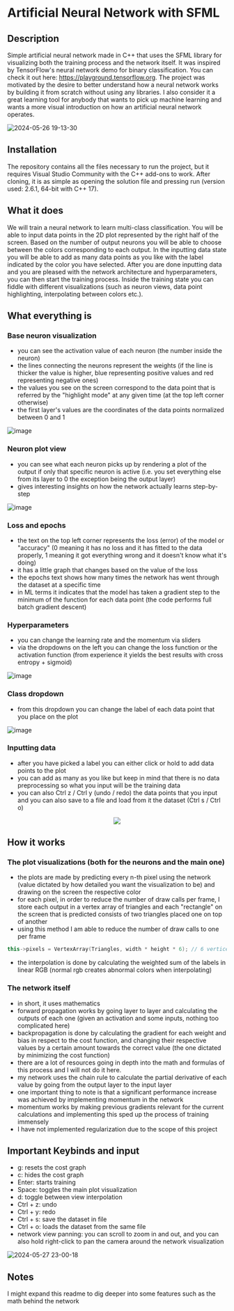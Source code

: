 # Artificial Neural Network with SFML

## Description
Simple artificial neural network made in C++ that uses the SFML library for visualizing both the training process and the network itself. It was inspired by TensorFlow's neural network demo for binary classification. You can check it out here: https://playground.tensorflow.org. The project was motivated by the desire to better understand how a neural network works by building it from scratch without using any libraries. I also consider it a great learning tool for anybody that wants to pick up machine learning and wants a more visual introduction on how an artificial neural network operates.

![2024-05-26 19-13-30](https://github.com/Geutzzu/Neural-Network-SFML/assets/80857756/e0afcc43-4b44-4a9d-be71-6483402a8c86)

## Installation
The repository contains all the files necessary to run the project, but it requires Visual Studio Community with the C++ add-ons to work. After cloning, it is as simple as opening the solution file and pressing run (version used: 2.6.1, 64-bit with C++ 17).

## What it does
We will train a neural network to learn multi-class classification. You will be able to input data points in the 2D plot represented by the right half of the screen. Based on the number of output neurons you will be able to choose between the colors corresponding to each output. In the inputting data state you will be able to add as many data points as you like with the label indicated by the color you have selected. After you are done inputting data and you are pleased with the network architecture and hyperparameters, you can then start the training process. Inside the training state you can fiddle with different visualizations (such as neuron views, data point highlighting, interpolating between colors etc.).

## What everything is
### Base neuron visualization
- you can see the activation value of each neuron (the number inside the neuron)
- the lines connecting the neurons represent the weights (if the line is thicker the value is higher, blue representing positive values and red representing negative ones)
- the values you see on the screen correspond to the data point that is referred by the "highlight mode" at any given time (at the top left corner otherwise)
- the first layer's values are the coordinates of the data points normalized between 0 and 1

![image](https://github.com/Geutzzu/Neural-Network-SFML/assets/80857756/976076f6-1363-41c0-958b-5dd3279e0c8e)

### Neuron plot view
- you can see what each neuron picks up by rendering a plot of the output if only that specific neuron is active (i.e. you set everything else from its layer to 0 the exception being the output layer)
- gives interesting insights on how the network actually learns step-by-step

![image](https://github.com/Geutzzu/Neural-Network-SFML/assets/80857756/c1b9a0b0-cf1c-4092-ae4b-a1b68221df0b)

### Loss and epochs
- the text on the top left corner represents the loss (error) of the model or "accuracy" (0 meaning it has no loss and it has fitted to the data properly, 1 meaning it got everything wrong and it doesn't know what it's doing)
- it has a little graph that changes based on the value of the loss
- the epochs text shows how many times the network has went through the dataset at a specific time
- in ML terms it indicates that the model has taken a gradient step to the minimum of the function for each data point (the code performs full batch gradient descent)

### Hyperparameters
- you can change the learning rate and the momentum via sliders
- via the dropdowns on the left you can change the loss function or the activation function (from experience it yields the best results with cross entropy + sigmoid)

![image](https://github.com/Geutzzu/Neural-Network-SFML/assets/80857756/96395262-fa88-4ab9-841f-c4146498e359)

### Class dropdown
- from this dropdown you can change the label of each data point that you place on the plot

![image](https://github.com/Geutzzu/Neural-Network-SFML/assets/80857756/0f60aa00-c4b8-428c-ad7e-02f173b3baaf)

### Inputting data
- after you have picked a label you can either click or hold to add data points to the plot
- you can add as many as you like but keep in mind that there is no data preprocessing so what you input will be the training data
- you can also Ctrl z / Ctrl y (undo / redo) the data points that you input and you can also save to a file and load from it the dataset (Ctrl s / Ctrl o)

<p align="center">
  <img src="https://github.com/Geutzzu/Neural-Network-SFML/assets/80857756/1d497b2f-5223-4c95-8116-ddbb2cabc0ae" />
</p>

## How it works

### The plot visualizations (both for the neurons and the main one)
- the plots are made by predicting every n-th pixel using the network (value dictated by how detailed you want the visualization to be) and drawing on the screen the respective color
- for each pixel, in order to reduce the number of draw calls per frame, I store each output in a vertex array of triangles and each "rectangle" on the screen that is predicted consists of two triangles placed one on top of another
- using this method I am able to reduce the number of draw calls to one per frame
```cpp
this->pixels = VertexArray(Triangles, width * height * 6); // 6 vertices for each pixel (2 triangles)
```
- the interpolation is done by calculating the weighted sum of the labels in linear RGB (normal rgb creates abnormal colors when interpolating)

### The network itself
- in short, it uses mathematics
- forward propagation works by going layer to layer and calculating the outputs of each one (given an activation and some inputs, nothing too complicated here)
- backpropagation is done by calculating the gradient for each weight and bias in respect to the cost function, and changing their respective values by a certain amount towards the correct value (the one dictated by minimizing the cost function)
- there are a lot of resources going in depth into the math and formulas of this process and I will not do it here.
- my network uses the chain rule to calculate the partial derivative of each value by going from the output layer to the input layer
- one important thing to note is that a significant performance increase was achieved by implementing momentum in the network
- momentum works by making previous gradients relevant for the current calculations and implementing this sped up the process of training immensely
- I have not implemented regularization due to the scope of this project

## Important Keybinds and input

- g: resets the cost graph
- c: hides the cost graph
- Enter: starts training
- Space: toggles the main plot visualization
- d: toggle between view interpolation
- Ctrl + z: undo
- Ctrl + y: redo
- Ctrl + s: save the dataset in file
- Ctrl + o: loads the dataset from the same file
- network view panning: you can scroll to zoom in and out, and you can also hold right-click to pan the camera around the network visualization

![2024-05-27 23-00-18](https://github.com/Geutzzu/Neural-Network-SFML/assets/80857756/7dc9ac57-5997-4b35-a20a-68aa5059ce99)

## Notes
I might expand this readme to dig deeper into some features such as the math behind the network
